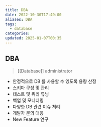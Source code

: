 ```yaml
---
title: DBA
date: 2022-10-30T17:49:00
aliases: DBA
tags:
  - database
categories: 
updated: 2025-01-07T00:35
---
```


## DBA

> [[Database]] administrator

- 안정적으로 DB 를 사용할 수 있도록 용량 산정
- 스키마 구성 및 관리
- 테스트 및 쿼리 튜닝
- 백업 및 모니터링
- 다양한 DB 관련 이슈 처리
- 개발자 문의 대응
- New Feature 연구
